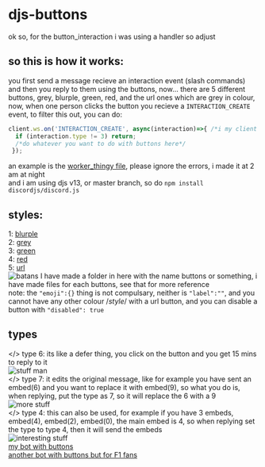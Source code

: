 # djs-buttons
ok so, for the button_interaction i was using a handler so adjust  
## so this is how it works:
you first send a message recieve an interaction event (slash commands) and then you reply to them using the buttons, now... there are 5 different buttons, grey, blurple, green, red, and the url ones which are grey in colour, now, when one person clicks the button you recieve a `INTERACTION_CREATE` event, to filter this out, you can do:
```js
client.ws.on('INTERACTION_CREATE', async(interaction)=>{ /*i my client defined as bot in the file*/
  if (interaction.type != 3) return;
  /*do whatever you want to do with buttons here*/
 });
 ```
an example is the [worker_thingy file](https://github.com/sm0lvoicc/djs-buttons/blob/main/working_thingy.js), please ignore the errors, i made it at 2 am at night  
and i am using djs v13, or master branch, so do `npm install discordjs/discord.js`
## styles:  
1: [blurple](https://github.com/sm0lvoicc/djs-buttons/blob/main/buttons/blurple.json)  
2: [grey](https://github.com/sm0lvoicc/djs-buttons/blob/main/buttons/grey.json)  
3: [green](https://github.com/sm0lvoicc/djs-buttons/blob/main/buttons/green.json)  
4: [red](https://github.com/sm0lvoicc/djs-buttons/blob/main/buttons/red.json)  
5: [url](https://github.com/sm0lvoicc/djs-buttons/blob/main/buttons/url.json)  
![batans](https://i.imgur.com/sd6BgY2.png)
I have made a folder in here with the name buttons or something, i have made files for each buttons, see that for more reference  
note:
the `"emoji":{}` thing is not compulsary, neither is `"label":""`, and you cannot have any other colour /*style*/ with a url button, and you can disable a button with `"disabled": true`  
## types
</> type 6: its like a defer thing, you click on the button and you get 15 mins to reply to it  
![stuff man](https://imgur.com/KngoZUt.gif)  
</> type 7: it edits the original message, like for example you have sent an embed(6) and you want to replace it with embed(9), so what you do is, when replying, put the type as 7, so it will replace the 6 with a 9  
![more stuff](https://i.imgur.com/lxGGaKR.gif)  
</> type 4: this can also be used, for example if you have 3 embeds, embed(4), embed(2), embed(0), the main embed is 4, so when replying set the type to type 4, then it will send the embeds  
![interesting stuff](https://i.imgur.com/qIqAW1i.gif)  
[my bot with buttons](https://discord.com/api/oauth2/authorize?client_id=760426095563767818&permissions=4294967287&scope=bot%20applications.commands)  
[another bot with buttons but for F1 fans](https://discord.com/api/oauth2/authorize?client_id=841915071772229643&permissions=3959815233&scope=bot%20applications.commands)
